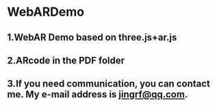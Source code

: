 <!--
 * @Author: jrf
 * @Date: 2020-08-13 11:04:16
 * @LastEditTime: 2020-08-14 09:38:46
 * @LastEditors: jrf
 * @Description: (| -_- |)
 * @FilePath: \cloud_serverg:\mySelf\myself\vueTest\views\ARTest\README.md
-->
# WebARDemo
## 1.WebAR Demo based on three.js+ar.js
## 2.ARcode in the PDF folder 
## 3.If you need communication, you can contact me. My e-mail address is jingrf@qq.com. 
